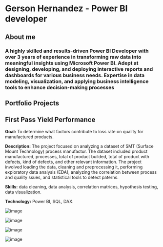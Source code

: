 # Gerson Hernandez - Power BI developer
## About me
### A highly skilled and results-driven Power BI Developer with over 3 years of experience in transforming raw data into meaningful insights using Microsoft Power BI. Adept at designing, developing, and deploying interactive reports and dashboards for various business needs. Expertise in data modeling, visualization, and applying business intelligence tools to enhance decision-making processes

## Portfolio Projects
## First Pass Yield Performance

**Goal:** To determine what factors contribute to loss rate on quality for manufactured products.

**Description:** The project focused on analyzing a dataset of SMT (Surface Mount Technology) process manufactur. The dataset included product manufactured, processes, total of product builded, total of product with defects, kind of defects, and other relevant information. The project involved loading the data, cleaning and preprocessing it, performing exploratory data analysis (EDA), analyzing the correlation between process and quality ssues, and statistical tools to detect paterns.

**Skills:** data cleaning, data analysis, correlation matrices, hypothesis testing, data visualization.

**Technology:** Power BI, SQL, DAX.

![image](https://github.com/user-attachments/assets/5ecb9285-881b-4ad1-ad28-59a5dc88ad94)

![image](https://github.com/user-attachments/assets/e73f59f9-13c4-4cc3-999d-8a774a69b9f9)

![image](https://github.com/user-attachments/assets/74b89afc-086d-4063-9ddd-aae79444a6c2)

![image](https://github.com/user-attachments/assets/f16c88fe-be46-4d2b-8479-26a5a6181f39)

